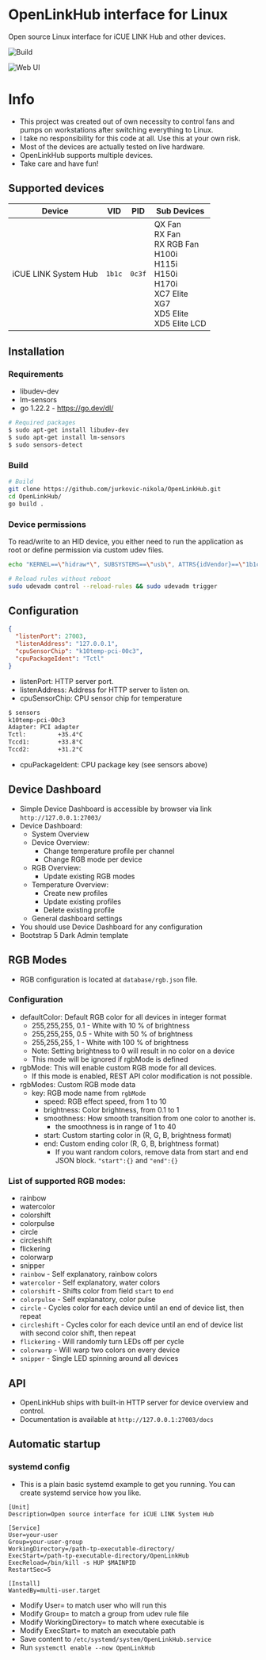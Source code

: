 # OpenLinkHub interface for Linux
Open source Linux interface for iCUE LINK Hub and other devices.

![Build](https://github.com/jurkovic-nikola/OpenLinkHub/actions/workflows/go.yml/badge.svg)

![Web UI](https://github.com/jurkovic-nikola/OpenLinkHub/blob/main/static/img/ui.png?raw=true)

# Info
- This project was created out of own necessity to control fans and pumps on workstations after switching everything to Linux.
- I take no responsibility for this code at all. Use this at your own risk. 
- Most of the devices are actually tested on live hardware.
- OpenLinkHub supports multiple devices.
- Take care and have fun!
## Supported devices

| Device                 | VID    | PID    | Sub Devices                                                                                                                                                                                                                                                                      |
|------------------------|--------|--------|----------------------------------------------------------------------------------------------------------------------------------------------------------------------------------------------------------------------------------------------------------------------------------|
| iCUE LINK System Hub   | `1b1c` | `0c3f` | QX Fan<br />RX Fan<br/>RX RGB Fan<br/>H100i<br/>H115i<br/>H150i<br/>H170i<br/>XC7 Elite<br/>XG7<br/>XD5 Elite<br/>XD5 Elite LCD                                                                                                                                                  | |

## Installation
### Requirements
- libudev-dev
- lm-sensors
- go 1.22.2 - https://go.dev/dl/
```bash
# Required packages
$ sudo apt-get install libudev-dev
$ sudo apt-get install lm-sensors
$ sudo sensors-detect
```
### Build
```bash
# Build
git clone https://github.com/jurkovic-nikola/OpenLinkHub.git
cd OpenLinkHub/
go build .
```
### Device permissions
To read/write to an HID device, you either need to run the application as root or define permission via custom udev files.
```bash
echo "KERNEL==\"hidraw*\", SUBSYSTEMS==\"usb\", ATTRS{idVendor}==\"1b1c\", ATTRS{idProduct}==\"0c3f\", MODE=\"0666\"" | sudo tee /etc/udev/rules.d/99-corsair-icuelink.rules

# Reload rules without reboot
sudo udevadm control --reload-rules && sudo udevadm trigger
```
## Configuration
```json
{
  "listenPort": 27003,
  "listenAddress": "127.0.0.1",
  "cpuSensorChip": "k10temp-pci-00c3",
  "cpuPackageIdent": "Tctl"
}
```
- listenPort: HTTP server port.
- listenAddress: Address for HTTP server to listen on.
- cpuSensorChip: CPU sensor chip for temperature
```bash
$ sensors
k10temp-pci-00c3
Adapter: PCI adapter
Tctl:         +35.4°C  
Tccd1:        +33.8°C  
Tccd2:        +31.2°C
```
- cpuPackageIdent: CPU package key (see sensors above)

## Device Dashboard
- Simple Device Dashboard is accessible by browser via link `http://127.0.0.1:27003/`
- Device Dashboard:
  - System Overview
  - Device Overview:
    - Change temperature profile per channel
    - Change RGB mode per device
  - RGB Overview:
    - Update existing RGB modes
  - Temperature Overview:
    - Create new profiles
    - Update existing profiles
    - Delete existing profile
  - General dashboard settings
- You should use Device Dashboard for any configuration
- Bootstrap 5 Dark Admin template

## RGB Modes
- RGB configuration is located at `database/rgb.json` file. 
### Configuration
- defaultColor: Default RGB color for all devices in integer format
  - 255,255,255, 0.1 - White with 10 % of brightness
  - 255,255,255, 0.5 - White with 50 % of brightness
  - 255,255,255, 1 - White with 100 % of brightness
  - Note: Setting brightness to 0 will result in no color on a device
  - This mode will be ignored if rgbMode is defined
- rgbMode: This will enable custom RGB mode for all devices.
  - If this mode is enabled, REST API color modification is not possible.
- rgbModes: Custom RGB mode data
  - key: RGB mode name from `rgbMode`
    - speed: RGB effect speed, from 1 to 10
    - brightness: Color brightness, from 0.1 to 1
    - smoothness: How smooth transition from one color to another is.
      - the smoothness is in range of 1 to 40
    - start: Custom starting color in (R, G, B, brightness format)
    - end: Custom ending color  (R, G, B, brightness format)
      - If you want random colors, remove data from start and end JSON block. `"start":{}` and `"end":{}`
### List of supported RGB modes:
  - rainbow
  - watercolor
  - colorshift
  - colorpulse
  - circle
  - circleshift
  - flickering
  - colorwarp
  - snipper
- `rainbow` - Self explanatory, rainbow colors
- `watercolor` - Self explanatory, water colors
- `colorshift` - Shifts color from field `start` to `end`
- `colorpulse` - Self explanatory, color pulse
- `circle` - Cycles color for each device until an end of device list, then repeat
- `circleshift` - Cycles color for each device until an end of device list with second color shift, then repeat
- `flickering` - Will randomly turn LEDs off per cycle
- `colorwarp` - Will warp two colors on every device
- `snipper` - Single LED spinning around all devices

## API
- OpenLinkHub ships with built-in HTTP server for device overview and control.
- Documentation is available at `http://127.0.0.1:27003/docs`
## Automatic startup
### systemd config
- This is a plain basic systemd example to get you running. You can create systemd service how you like. 
```
[Unit]
Description=Open source interface for iCUE LINK System Hub

[Service]
User=your-user
Group=your-user-group
WorkingDirectory=/path-tp-executable-directory/
ExecStart=/path-tp-executable-directory/OpenLinkHub
ExecReload=/bin/kill -s HUP $MAINPID
RestartSec=5

[Install]
WantedBy=multi-user.target
```
- Modify User= to match user who will run this
- Modify Group= to match a group from udev rule file
- Modify WorkingDirectory= to match where executable is
- Modify ExecStart= to match an executable path
- Save content to `/etc/systemd/system/OpenLinkHub.service`
- Run `systemctl enable --now OpenLinkHub`